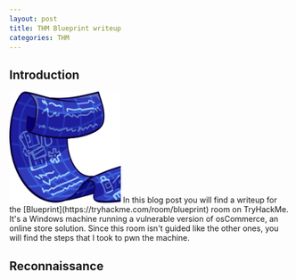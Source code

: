 ```yaml
---
layout: post
title: THM Blueprint writeup
categories: THM
---
```

## Introduction
<img src="/images/THM/Blueprint/banner.PNG" width="200" height="200"/>
In this blog post you will find a writeup for the [Blueprint](https://tryhackme.com/room/blueprint) room on TryHackMe. It's a Windows machine running a vulnerable version of osCommerce, an online store solution. Since this room isn't guided like the other ones, you will find the steps that I took to pwn the machine.

## Reconnaissance

